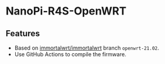 # NanoPi-R4S-OpenWRT

## Features

* Based on [immortalwrt/immortalwrt](https://github.com/immortalwrt/immortalwrt) branch `openwrt-21.02`.
* Use GitHub Actions to compile the firmware. 